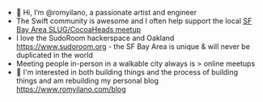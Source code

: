 - 👋 Hi, I’m @romyilano, a passionate artist and engineer
- The Swift community is awesome and I often help support the local [SF Bay Area SLUG/CocoaHeads meetup](https://www.meetup.com/swift-language/)
- I love the SudoRoom hackerspace and Oakland https://www.sudoroom.org - the SF Bay Area is unique & will never be duplicated in the world
- Meeting people in-person in a walkable city always is > online meetups
- 👀 I'm interested in both building things and the process of building things and am rebuilding my personal blog https://www.romyilano.com/blog

<!---
romyilano/romyilano is a ✨ special ✨ repository because its `README.md` (this file) appears on your GitHub profile.
You can click the Preview link to take a look at your changes.
--->

